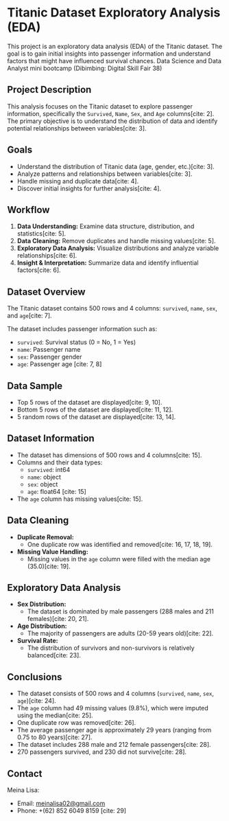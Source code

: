 # Titanic Dataset Exploratory Analysis (EDA)

This project is an exploratory data analysis (EDA) of the Titanic dataset. The goal is to gain initial insights into passenger information and understand factors that might have influenced survival chances. Data Science and Data Analyst mini bootcamp (Dibimbing: Digital Skill Fair 38)

## Project Description

This analysis focuses on the Titanic dataset to explore passenger information, specifically the `Survived`, `Name`, `Sex`, and `Age` columns[cite: 2]. The primary objective is to understand the distribution of data and identify potential relationships between variables[cite: 3].

## Goals

* Understand the distribution of Titanic data (age, gender, etc.)[cite: 3].
* Analyze patterns and relationships between variables[cite: 3].
* Handle missing and duplicate data[cite: 4].
* Discover initial insights for further analysis[cite: 4].

## Workflow

1.  **Data Understanding:** Examine data structure, distribution, and statistics[cite: 5].
2.  **Data Cleaning:** Remove duplicates and handle missing values[cite: 5].
3.  **Exploratory Data Analysis:** Visualize distributions and analyze variable relationships[cite: 6].
4.  **Insight & Interpretation:** Summarize data and identify influential factors[cite: 6].

## Dataset Overview

The Titanic dataset contains 500 rows and 4 columns: `survived`, `name`, `sex`, and `age`[cite: 7].

The dataset includes passenger information such as:

* `survived`: Survival status (0 = No, 1 = Yes)
* `name`: Passenger name
* `sex`: Passenger gender
* `age`: Passenger age [cite: 7, 8]

## Data Sample

* Top 5 rows of the dataset are displayed[cite: 9, 10].
* Bottom 5 rows of the dataset are displayed[cite: 11, 12].
* 5 random rows of the dataset are displayed[cite: 13, 14].

## Dataset Information

* The dataset has dimensions of 500 rows and 4 columns[cite: 15].
* Columns and their data types:
    * `survived`: int64
    * `name`: object
    * `sex`: object
    * `age`: float64 [cite: 15]
* The `age` column has missing values[cite: 15].

## Data Cleaning

* **Duplicate Removal:**
    * One duplicate row was identified and removed[cite: 16, 17, 18, 19].
* **Missing Value Handling:**
    * Missing values in the `age` column were filled with the median age (35.0)[cite: 19].

## Exploratory Data Analysis

* **Sex Distribution:**
    * The dataset is dominated by male passengers (288 males and 211 females)[cite: 20, 21].
* **Age Distribution:**
    * The majority of passengers are adults (20-59 years old)[cite: 22].
* **Survival Rate:**
    * The distribution of survivors and non-survivors is relatively balanced[cite: 23].

## Conclusions

* The dataset consists of 500 rows and 4 columns (`survived`, `name`, `sex`, `age`)[cite: 24].
* The `age` column had 49 missing values (9.8%), which were imputed using the median[cite: 25].
* One duplicate row was removed[cite: 26].
* The average passenger age is approximately 29 years (ranging from 0.75 to 80 years)[cite: 27].
* The dataset includes 288 male and 212 female passengers[cite: 28].
* 270 passengers survived, and 230 did not survive[cite: 28].

## Contact

Meina Lisa:

* Email: meinalisa02@gmail.com
* Phone: +(62) 852 6049 8159 [cite: 29]
